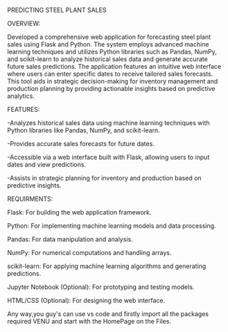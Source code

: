 PREDICTING STEEL PLANT SALES

OVERVIEW:

Developed a comprehensive web application for forecasting steel plant sales using Flask and Python. The system employs advanced machine learning 
techniques and utilizes Python libraries such as Pandas, NumPy, and scikit-learn to analyze historical sales data and generate accurate future 
sales predictions. The application features an intuitive web interface where users can enter specific dates to receive tailored sales forecasts. 
This tool aids in strategic decision-making for inventory management and production planning by providing actionable insights based on predictive analytics.

FEATURES:

-Analyzes historical sales data using machine learning techniques with Python libraries like Pandas, NumPy, and scikit-learn.

-Provides accurate sales forecasts for future dates.

-Accessible via a web interface built with Flask, allowing users to input dates and view predictions.

-Assists in strategic planning for inventory and production based on predictive insights.

REQUIRMENTS:

Flask: For building the web application framework.

Python: For implementing machine learning models and data processing.

Pandas: For data manipulation and analysis.

NumPy: For numerical computations and handling arrays.

scikit-learn: For applying machine learning algorithms and generating predictions.

Jupyter Notebook (Optional): For prototyping and testing models.

HTML/CSS (Optional): For designing the web interface.


Any way,you guy's can use vs code and firstly import all the packages required VENU and start with the HomePage on the Files.
